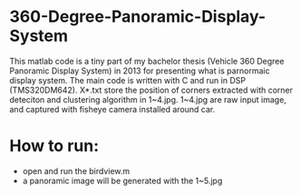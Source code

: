# 360-Degree-Panoramic-Display-System
This matlab code is a tiny part of my bachelor thesis (Vehicle 360 Degree Panoramic Display System) in 2013 for presenting what is parnormaic display system. The main code is written with C and run in DSP (TMS320DM642).
X*.txt store the position of corners extracted with corner deteciton and clustering algorithm in 1~4.jpg.
1~4.jpg are raw input image, and captured with fisheye camera installed around car.

# How to run:
- open and run the birdview.m
- a panoramic image will be generated with the 1~5.jpg

